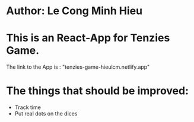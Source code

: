 # Author: Le Cong Minh Hieu

# This is an React-App for Tenzies Game.

The link to the App is : "tenzies-game-hieulcm.netlify.app"

# The things that should be improved:

- Track time
- Put real dots on the dices
